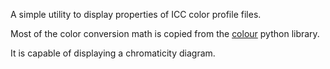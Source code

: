 A simple utility to display properties of ICC color profile files.

Most of the color conversion math is copied from the [colour](https://github.com/colour-science/colour) python library.

It is capable of displaying a chromaticity diagram.
